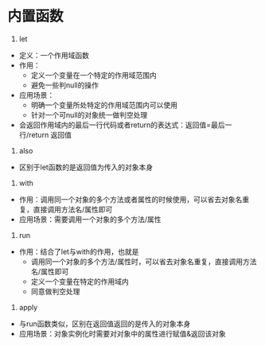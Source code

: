 # 内置函数
1. let
- 定义：一个作用域函数
- 作用：
    - 定义一个变量在一个特定的作用域范围内
    - 避免一些判null的操作
- 应用场景：
    - 明确一个变量所处特定的作用域范围内可以使用
    - 针对一个可null的对象统一做判空处理
- 会返回作用域内的最后一行代码或者return的表达式：返回值=最后一行/return 返回值
1. also
- 区别于let函数的是返回值为传入的对象本身
1. with
- 作用：调用同一个对象的多个方法或者属性的时候使用，可以省去对象名重复，直接调用方法名/属性即可
- 应用场景：需要调用一个对象的多个方法/属性
1. run
- 作用：结合了let与with的作用，也就是
    - 调用同一个对象的多个方法/属性时，可以省去对象名重复，直接调用方法名/属性即可
    - 定义一个变量在特定的作用域内
    - 同意做判空处理
1. apply
- 与run函数类似，区别在返回值返回的是传入的对象本身
- 应用场景：对象实例化时需要对对象中的属性进行赋值&返回该对象

